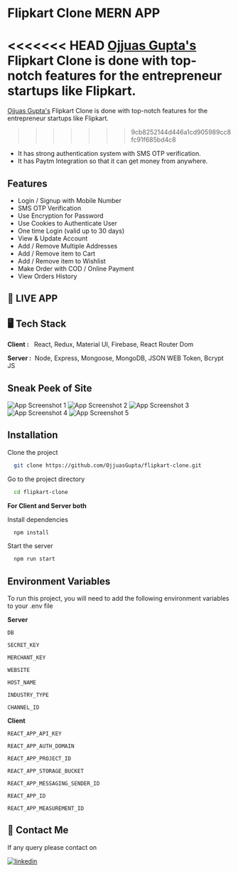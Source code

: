 
# Flipkart Clone MERN APP

<<<<<<< HEAD
[Ojjuas Gupta's](https://github.com/OjjuasGupta/) Flipkart Clone is done with top-notch features for the entrepreneur startups like Flipkart.
=======
[Ojjuas Gupta's](https://github.com/dhavalnpatel/) Flipkart Clone is done with top-notch features for the entrepreneur startups like Flipkart.
>>>>>>> 9cb8252144d446a1cd905989cc8fc91f685bd4c8
- It has strong authentication system  with SMS OTP verification. 
- It has Paytm Integration so that it can get money from anywhere.

    

## Features

- Login / Signup with Mobile Number
- SMS OTP Verification
- Use Encryption for Password
- Use Cookies to Authenticate User
- One time Login (valid up to 30 days)
- View & Update Account 
- Add / Remove Multiple Addresses
- Add / Remove item to Cart
- Add / Remove item to Wishlist
- Make Order with COD / Online Payment
- View Orders History 


## 🚀 LIVE APP


##  🖥️ Tech Stack

**Client :** &nbsp; React, Redux, Material UI, Firebase, React Router Dom

**Server :**&nbsp; Node, Express, Mongoose, MongoDB, JSON WEB Token, Bcrypt JS


## Sneak Peek of Site

![App Screenshot 1](https://images2.imgbox.com/42/99/Gb9xX67F_o.png)
![App Screenshot 2](https://images2.imgbox.com/27/60/J10VY0bT_o.png)
![App Screenshot 3](https://images2.imgbox.com/34/fd/xP6wgFVn_o.png)
![App Screenshot 4](https://images2.imgbox.com/60/13/AjICajHg_o.png)
![App Screenshot 5](https://images2.imgbox.com/3e/91/Bg87tgUJ_o.png)


## Installation

Clone the project

```bash
  git clone https://github.com/OjjuasGupta/flipkart-clone.git
```

Go to the project directory

```bash
  cd flipkart-clone
```

**For Client and Server both** 

Install dependencies

```bash
  npm install
```

Start the server

```bash
  npm run start
```



## Environment Variables

To run this project, you will need to add the following environment variables to your .env file

**Server**

`DB`

`SECRET_KEY`

 `MERCHANT_KEY`
 
 `WEBSITE`

 `HOST_NAME`
 
 `INDUSTRY_TYPE`
 
 `CHANNEL_ID`

 **Client**
 
 `REACT_APP_API_KEY`
 
 `REACT_APP_AUTH_DOMAIN`

 `REACT_APP_PROJECT_ID` 
 
 `REACT_APP_STORAGE_BUCKET` 
 
 `REACT_APP_MESSAGING_SENDER_ID`
 
 `REACT_APP_ID`
 
 `REACT_APP_MEASUREMENT_ID`


##  👋 Contact Me

If any query please contact on 

[![linkedin](https://img.shields.io/badge/linkedin-0A66C2?style=for-the-badge&logo=linkedin&logoColor=white)](https://www.linkedin.com/in/OjjuasGupta)

